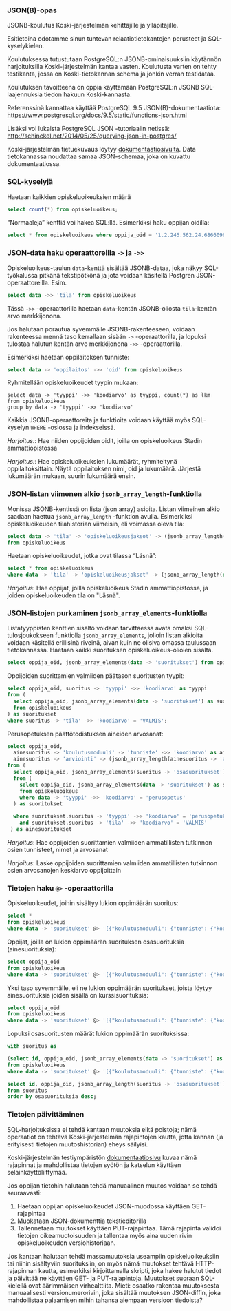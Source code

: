 ### JSON(B)-opas

JSONB-koulutus Koski-järjestelmän kehittäjille ja ylläpitäjille.

Esitietoina odotamme sinun tuntevan relaatiotietokantojen perusteet ja SQL-kyselykielen.

Koulutuksessa tutustutaan PostgreSQL:n JSONB-ominaisuuksiin käytännön harjoituksilla Koski-järjestelmän kantaa vasten. Koulutusta varten on tehty testikanta, jossa on Koski-tietokannan schema ja jonkin verran testidataa.

Koulutuksen tavoitteena on oppia käyttämään PostgreSQL:n JSONB SQL-laajennuksia tiedon hakuun Koski-kannasta. 

Referenssinä kannattaa käyttää PostgreSQL 9.5 JSON(B)-dokumentaatiota: https://www.postgresql.org/docs/9.5/static/functions-json.html

Lisäksi voi lukaista PostgreSQL JSON -tutoriaalin netissä: http://schinckel.net/2014/05/25/querying-json-in-postgres/

Koski-järjestelmän tietuekuvaus löytyy [dokumentaatiosivulta](https://koskidev.koski.oph.reaktor.fi/koski/documentation). Data tietokannassa noudattaa samaa JSON-schemaa, joka on kuvattu dokumentaatiossa.

### SQL-kyselyjä

Haetaan kaikkien opiskeluoikeuksien määrä

```sql
select count(*) from opiskeluoikeus;
````

“Normaaleja” kenttiä voi hakea SQL:llä. Esimerkiksi haku oppijan oidilla:

```sql
select * from opiskeluoikeus where oppija_oid = '1.2.246.562.24.68660987408'
````

### JSON-data haku operaattoreilla `->` ja `->>`

Opiskeluoikeus-taulun `data`-kenttä sisältää JSONB-dataa, joka näkyy SQL-työkalussa pitkänä tekstipötkönä 
ja jota voidaan käsitellä Postgren JSON-operaattoreilla. Esim.

```sql
select data ->> 'tila' from opiskeluoikeus
```

Tässä `->>` -operaattorilla haetaan `data`-kentän JSONB-oliosta `tila`-kentän arvo merkkijonona. 

Jos halutaan porautua syvemmälle JSONB-rakenteeseen, voidaan rakenteessa mennä taso kerrallaan sisään `->` -operaattorilla, ja lopuksi
tulostaa halutun kentän arvo merkkijonona `->>` -operaattorilla.

Esimerkiksi haetaan oppilaitoksen tunniste:

```sql
select data -> 'oppilaitos' ->> 'oid' from opiskeluoikeus
```

Ryhmitellään opiskeluoikeudet tyypin mukaan:

```
select data -> 'tyyppi' ->> 'koodiarvo' as tyyppi, count(*) as lkm
from opiskeluoikeus
group by data -> 'tyyppi' ->> 'koodiarvo'
```

Kaikkia JSONB-operaattoreita ja funktioita voidaan käyttää myös SQL-kyselyn `WHERE` -osiossa ja indekseissä.

*Harjoitus:*: Hae niiden oppijoiden oidit, joilla on opiskeluoikeus Stadin ammattiopistossa

*Harjoitus:*: Hae opiskeluoikeuksien lukumäärät, ryhmiteltynä oppilaitoksittain. Näytä oppilaitoksen nimi, oid ja lukumäärä. Järjestä lukumäärän mukaan, suurin lukumäärä ensin.

### JSON-listan viimenen alkio `jsonb_array_length`-funktiolla

Monissa JSONB-kentissä on lista (json array) asioita. Listan viimeinen alkio saadaan haettua `jsonb_array_length` -funktion avulla.
Esimerkiksi opiskeluoikeuden tilahistorian viimeisin, eli voimassa oleva tila:

```sql
select data -> 'tila' -> 'opiskeluoikeusjaksot' -> (jsonb_array_length(data -> 'tila' -> 'opiskeluoikeusjaksot') - 1) 
from opiskeluoikeus
```

Haetaan opiskeluoikeudet, jotka ovat tilassa “Läsnä”:

```sql
select * from opiskeluoikeus 
where data -> 'tila' -> 'opiskeluoikeusjaksot' -> (jsonb_array_length(data -> 'tila' -> 'opiskeluoikeusjaksot') - 1) -> 'tila' ->> 'koodiarvo' = 'lasna'
```

*Harjoitus*: Hae oppijat, joilla opiskeluoikeus Stadin ammattiopistossa,
ja joiden opiskeluoikeuden tila on "Läsnä".

### JSON-listojen purkaminen `jsonb_array_elements`-funktiolla

Listatyyppisten kenttien sisältö voidaan tarvittaessa avata omaksi SQL-tulosjoukokseen funktiolla `jsonb_array_elements`, jolloin
listan alkioita voidaan käsitellä erillisinä riveinä, aivan kuin ne olisiva omassa taulussaan tietokannassa.
Haetaan kaikki suorituksen opiskeluoikeus-olioien sisältä.

```sql
select oppija_oid, jsonb_array_elements(data -> 'suoritukset') from opiskeluoikeus;
```

Oppijoiden suorittamien valmiiden päätason suoritusten tyypit:

```sql
select oppija_oid, suoritus -> 'tyyppi' ->> 'koodiarvo' as tyyppi 
from (
  select oppija_oid, jsonb_array_elements(data -> 'suoritukset') as suoritus 
  from opiskeluoikeus
) as suoritukset
where suoritus -> 'tila' ->> 'koodiarvo' = 'VALMIS';
```

Perusopetuksen päättötodistuksen aineiden arvosanat:

```sql
select oppija_oid,
  ainesuoritus -> 'koulutusmoduuli' -> 'tunniste' ->> 'koodiarvo' as aine,
  ainesuoritus -> 'arviointi' -> (jsonb_array_length(ainesuoritus -> 'arviointi') - 1) -> 'arvosana' ->> 'koodiarvo' as arvosana
from (
  select oppija_oid, jsonb_array_elements(suoritus -> 'osasuoritukset') as ainesuoritus 
  from (
    select oppija_oid, jsonb_array_elements(data -> 'suoritukset') as suoritus 
    from opiskeluoikeus
    where data -> 'tyyppi' ->> 'koodiarvo' = 'perusopetus'
  ) as suoritukset

  where suoritukset.suoritus -> 'tyyppi' ->> 'koodiarvo' = 'perusopetuksenoppimaara'
    and suoritukset.suoritus -> 'tila' ->> 'koodiarvo' = 'VALMIS'
 ) as ainesuoritukset
```

*Harjoitus*: Hae oppijoiden suorittamien valmiiden ammatillisten tutkinnon osien tunnisteet, nimet ja arvosanat

*Harjoitus*: Laske oppijoiden suorittamien valmiiden ammatillisten tutkinnon osien arvosanojen keskiarvo oppijoittain

### Tietojen haku `@>` -operaattorilla

Opiskeluoikeudet, joihin sisältyy lukion oppimäärän suoritus:

```sql
select *
from opiskeluoikeus
where data -> 'suoritukset' @> '[{"koulutusmoduuli": {"tunniste": {"koodiarvo": "309902"}}}]'
```

Oppijat, joilla on lukion oppimäärän suorituksen osasuorituksia (ainesuorituksia):

```sql
select oppija_oid
from opiskeluoikeus
where data -> 'suoritukset' @> '[{"koulutusmoduuli": {"tunniste": {"koodiarvo": "309902"}}, "osasuoritukset": [{}]}]'
```

Yksi taso syvemmälle, eli ne lukion oppimäärän suoritukset, joista löytyy ainesuorituksia joiden sisällä on kurssisuorituksia:

```sql
select oppija_oid
from opiskeluoikeus
where data -> 'suoritukset' @> '[{"koulutusmoduuli": {"tunniste": {"koodiarvo": "309902"}}, "osasuoritukset": [{"osasuoritukset":[{}]}]}]'
```

Lopuksi osasuoritusten määrät lukion oppimäärän suorituksissa:

```sql
with suoritus as

(select id, oppija_oid, jsonb_array_elements(data -> 'suoritukset') as suoritus
from opiskeluoikeus
where data -> 'suoritukset' @> '[{"koulutusmoduuli": {"tunniste": {"koodiarvo": "309902"}}}]')

select id, oppija_oid, jsonb_array_length(suoritus -> 'osasuoritukset') osasuorituksia
from suoritus
order by osasuorituksia desc;
```

### Tietojen päivittäminen

SQL-harjoituksissa ei tehdä kantaan muutoksia eikä poistoja; nämä operaatiot on tehtävä Koski-järjestelmän rajapintojen kautta, jotta kannan (ja erityisesti tietojen muutoshistorian) eheys säilyisi. 

Koski-järjestelmän testiympäristön [dokumentaatiosivu](https://koskidev.koski.oph.reaktor.fi/koski/documentation) kuvaa nämä rajapinnat ja mahdollistaa tietojen syötön ja katselun käyttäen selainkäyttöliittymää.

Jos oppijan tietohin halutaan tehdä manuaalinen muutos voidaan se tehdä seuraavasti:

1. Haetaan oppijan opiskeluoikeudet JSON-muodossa käyttäen GET-rajapintaa
2. Muokataan JSON-dokumenttia tekstieditorilla
3. Tallennetaan muutokset käyttäen PUT-rajapintaa. Tämä rajapinta validoi tietojen oikeamuotoisuuden ja tallentaa myös aina uuden rivin opiskeluoikeuden versiohistoriaan.

Jos kantaan halutaan tehdä massamuutoksia useampiin opiskeluoikeuksiin tai niihin sisältyviin suorituksiin, on myös nämä muutokset tehtävä HTTP-rajapinnan kautta, esimerkiksi kirjoittamalla skripti, joka hakee halutut tiedot ja päivittää ne käyttäen GET- ja PUT-rajapintoja. Muutokset suoraan SQL-kielellä ovat äärimmäisen virhealttiita. Mieti: osaatko rakentaa muutoksesta manuaalisesti versionumerorivin, joka sisältää muutoksen JSON-diffin, joka mahdollistaa palaamisen mihin tahansa aiempaan versioon tiedoista?
